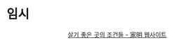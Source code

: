 # 임시
<p align = 'center'>
  <a href='https://choirhee.github.io/Find-Good-Place-to-Live__Seoul/find_sweet_home/'>살기 좋은 곳의 조건들 - 家明 웹사이트</a>
</p>
